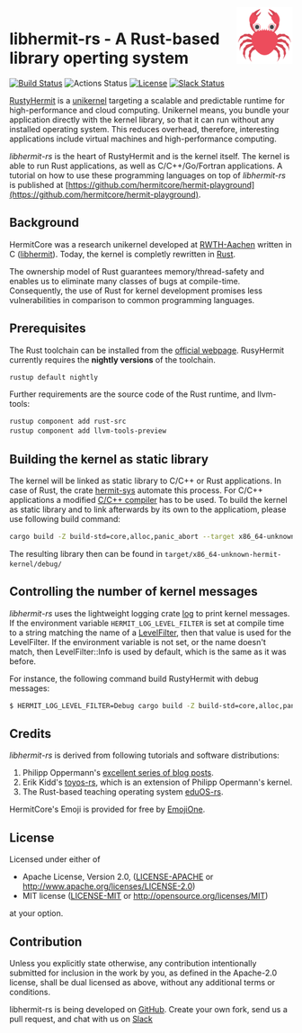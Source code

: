 <img width="100" align="right" src="img/hermitcore_logo.png" />

# libhermit-rs - A Rust-based library operting system

[![Build Status](https://travis-ci.com/hermitcore/libhermit-rs.svg?branch=master)](https://travis-ci.com/hermitcore/libhermit-rs)
![Actions Status](https://github.com/hermitcore/libhermit-rs/workflows/Build/badge.svg)
[![License](https://img.shields.io/crates/l/rusty-hermit.svg)](https://img.shields.io/crates/l/rusty-hermit.svg)
[![Slack Status](https://radiant-ridge-95061.herokuapp.com/badge.svg)](https://radiant-ridge-95061.herokuapp.com)

[RustyHermit](https://github.com/hermitcore/rusty-hermit) is a [unikernel](http://unikernel.org) targeting a scalable and predictable runtime for high-performance and cloud computing.
Unikernel means, you bundle your application directly with the kernel library, so that it can run without any installed operating system.
This reduces overhead, therefore, interesting applications include virtual machines and high-performance computing.

_libhermit-rs_ is the heart of RustyHermit and is the kernel itself.
The kernel is able to run Rust applications, as well as C/C++/Go/Fortran applications.
A tutorial on how to use these programming languages on top of _libhermit-rs_ is published at [https://github.com/hermitcore/hermit-playground](https://github.com/hermitcore/hermit-playground).

## Background

HermitCore was a research unikernel developed at [RWTH-Aachen](https://www.rwth-aachen.de) written in C ([libhermit](https://github.com/hermitcore/libhermit)).
Today, the kernel is completly rewritten in [Rust](https://www.rust-lang.org).

The ownership  model of Rust guarantees memory/thread-safety and enables us to eliminate many classes of bugs at compile-time.
Consequently, the use of Rust for kernel development promises less vulnerabilities in comparison to common programming languages.

## Prerequisites

The Rust toolchain can be installed from the [official webpage](https://www.rust-lang.org/).
RusyHermit currently requires the **nightly versions** of the toolchain.
```sh
rustup default nightly
```

Further requirements are the source code of the Rust runtime, and llvm-tools:

```sh
rustup component add rust-src
rustup component add llvm-tools-preview
```

## Building the kernel as static library

The kernel will be linked as static library to C/C++ or Rust applications.
In case of Rust, the crate [hermit-sys](https://github.com/hermitcore/rusty-hermit) automate this process.
For C/C++ applications a modified [C/C++ compiler](https://github.com/hermitcore/hermit-playground) has to be used.
To build the kernel as static library and to link afterwards by its own to the applicatiom, please use following build command:

```sh
cargo build -Z build-std=core,alloc,panic_abort --target x86_64-unknown-hermit-kernel
```

The resulting library then can be found in `target/x86_64-unknown-hermit-kernel/debug/`

## Controlling the number of kernel messages

_libhermit-rs_ uses the lightweight logging crate [log](https://github.com/rust-lang/log) to print kernel messages.
If the environment variable `HERMIT_LOG_LEVEL_FILTER` is set at compile time to a string matching the name of a [LevelFilter](https://docs.rs/log/0.4.8/log/enum.LevelFilter.html), then that value is used for the LevelFilter.
If the environment variable is not set, or the name doesn't match, then LevelFilter::Info is used by default, which is the same as it was before.

For instance, the following command build RustyHermit with debug messages:

```sh
$ HERMIT_LOG_LEVEL_FILTER=Debug cargo build -Z build-std=core,alloc,panic_abort --target x86_64-unknown-hermit-kernel
```


## Credits

_libhermit-rs_ is derived from following tutorials and software distributions:

1. Philipp Oppermann's [excellent series of blog posts][opp].
2. Erik Kidd's [toyos-rs][kidd], which is an extension of Philipp Opermann's kernel.
3. The Rust-based teaching operating system [eduOS-rs][eduos].

[opp]: http://blog.phil-opp.com/
[kidd]: http://www.randomhacks.net/bare-metal-rust/
[eduos]: http://rwth-os.github.io/eduOS-rs/

HermitCore's Emoji is provided for free by [EmojiOne](https://www.gfxmag.com/crab-emoji-vector-icon/).

## License

Licensed under either of

* Apache License, Version 2.0, ([LICENSE-APACHE](LICENSE-APACHE) or http://www.apache.org/licenses/LICENSE-2.0)
* MIT license ([LICENSE-MIT](LICENSE-MIT) or http://opensource.org/licenses/MIT)

at your option.

## Contribution

Unless you explicitly state otherwise, any contribution intentionally submitted for inclusion in the work by you, as defined in the Apache-2.0 license, shall be dual licensed as above, without any additional terms or conditions.

libhermit-rs is being developed on [GitHub](https://github.com/hermitcore/libhermit-rs).
Create your own fork, send us a pull request, and chat with us on [Slack](https://radiant-ridge-95061.herokuapp.com)
